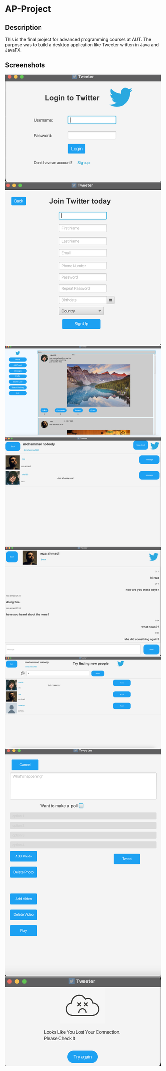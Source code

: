 # AP-Project

## Description
This is the final project for advanced programming courses at AUT.
The purpose was to build a desktop application like Tweeter written in Java and JavaFX.

## Screenshots
![Signin page](photos/signIn.png)
![SignUp page](photos/signUp.png)
![Home page](photos/home.png)
![Messages page](photos/messages.png)
![direct page](photos/direct.png)
![Search user page](photos/searchUser.png)
![Add Tweet page](photos/addTweet.png)
![connectionError page](photos/connectionError.png)


